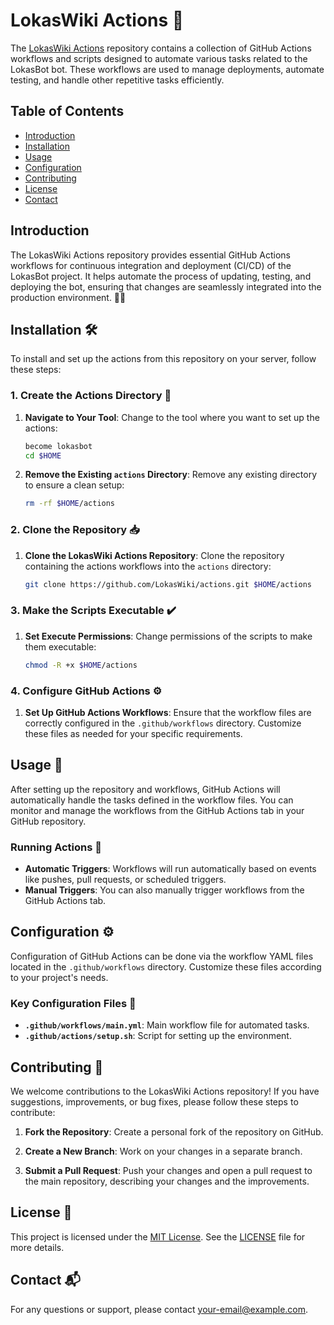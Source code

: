 # LokasWiki Actions 🚀

The [LokasWiki Actions](https://github.com/LokasWiki/actions.git) repository contains a collection of GitHub Actions workflows and scripts designed to automate various tasks related to the LokasBot bot. These workflows are used to manage deployments, automate testing, and handle other repetitive tasks efficiently.

## Table of Contents

- [Introduction](#introduction)
- [Installation](#installation)
- [Usage](#usage)
- [Configuration](#configuration)
- [Contributing](#contributing)
- [License](#license)
- [Contact](#contact)

## Introduction

The LokasWiki Actions repository provides essential GitHub Actions workflows for continuous integration and deployment (CI/CD) of the LokasBot project. It helps automate the process of updating, testing, and deploying the bot, ensuring that changes are seamlessly integrated into the production environment. 🤖✨

## Installation 🛠️

To install and set up the actions from this repository on your server, follow these steps:

### 1. Create the Actions Directory 📂

1. **Navigate to Your Tool**:
   Change to the tool where you want to set up the actions:
   ```bash
   become lokasbot
   cd $HOME
   ```

2. **Remove the Existing `actions` Directory**:
   Remove any existing directory to ensure a clean setup:
   ```bash
   rm -rf $HOME/actions
   ```

### 2. Clone the Repository 📥

1. **Clone the LokasWiki Actions Repository**:
   Clone the repository containing the actions workflows into the `actions` directory:
   ```bash
   git clone https://github.com/LokasWiki/actions.git $HOME/actions
   ```

### 3. Make the Scripts Executable ✔️

1. **Set Execute Permissions**:
   Change permissions of the scripts to make them executable:
   ```bash
   chmod -R +x $HOME/actions
   ```

### 4. Configure GitHub Actions ⚙️

1. **Set Up GitHub Actions Workflows**:
   Ensure that the workflow files are correctly configured in the `.github/workflows` directory. Customize these files as needed for your specific requirements.

## Usage 🚀

After setting up the repository and workflows, GitHub Actions will automatically handle the tasks defined in the workflow files. You can monitor and manage the workflows from the GitHub Actions tab in your GitHub repository.

### Running Actions 🔄

- **Automatic Triggers**: Workflows will run automatically based on events like pushes, pull requests, or scheduled triggers.
- **Manual Triggers**: You can also manually trigger workflows from the GitHub Actions tab.

## Configuration ⚙️

Configuration of GitHub Actions can be done via the workflow YAML files located in the `.github/workflows` directory. Customize these files according to your project's needs.

### Key Configuration Files 📄

- **`.github/workflows/main.yml`**: Main workflow file for automated tasks.
- **`.github/actions/setup.sh`**: Script for setting up the environment.

## Contributing 🌟

We welcome contributions to the LokasWiki Actions repository! If you have suggestions, improvements, or bug fixes, please follow these steps to contribute:

1. **Fork the Repository**:
   Create a personal fork of the repository on GitHub.

2. **Create a New Branch**:
   Work on your changes in a separate branch.

3. **Submit a Pull Request**:
   Push your changes and open a pull request to the main repository, describing your changes and the improvements.

## License 📜

This project is licensed under the [MIT License](LICENSE). See the [LICENSE](LICENSE) file for more details.

## Contact 📬

For any questions or support, please contact [your-email@example.com](mailto:your-email@example.com).
